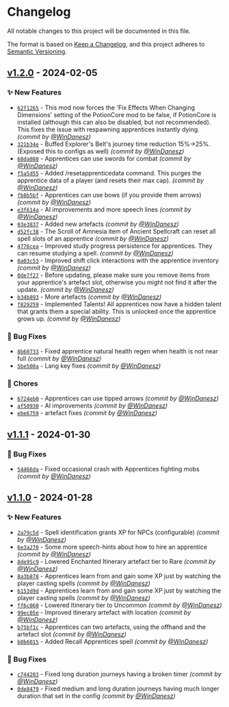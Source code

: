 # Changelog
All notable changes to this project will be documented in this file.

The format is based on [Keep a Changelog](https://keepachangelog.com/en/1.0.0/),
and this project adheres to [Semantic Versioning](https://semver.org/spec/v2.0.0.html).


## [v1.2.0] - 2024-02-05
### :sparkles: New Features
- [`62f1265`](https://github.com/WinDanesz/ArcaneApprentices/commit/62f126523ff469ecc54177fe93ed60d34ab49dad) - This mod now forces the 'Fix Effects When Changing Dimensions' setting of the PotionCore mod to be false, if PotionCore is installed (although this can also be disabled, but not recommended). This fixes the issue with respawning apprentices instantly dying. *(commit by [@WinDanesz](https://github.com/WinDanesz))*
- [`321b34e`](https://github.com/WinDanesz/ArcaneApprentices/commit/321b34ebd805e768bf7da7fae8fbe5c70aec3714) - Buffed Explorer's Belt's journey time reduction 15%->25%. (Exposed this to configs as well) *(commit by [@WinDanesz](https://github.com/WinDanesz))*
- [`68da088`](https://github.com/WinDanesz/ArcaneApprentices/commit/68da08831b6046657e29bc9d9863c98d1e1cfd23) - Apprentices can use swords for combat *(commit by [@WinDanesz](https://github.com/WinDanesz))*
- [`f5a5d55`](https://github.com/WinDanesz/ArcaneApprentices/commit/f5a5d55d1f2a51e1c4ac17bef20b59911688e923) - Added /resetapprenticedata <player> command. This purges the apprentice data of a player (and resets their max cap). *(commit by [@WinDanesz](https://github.com/WinDanesz))*
- [`fb8b5bf`](https://github.com/WinDanesz/ArcaneApprentices/commit/fb8b5bfb26e1cfd8461b7d2c611b5da6d05f8d70) - Apprentices can use bows (if you provide them arrows) *(commit by [@WinDanesz](https://github.com/WinDanesz))*
- [`e3f614a`](https://github.com/WinDanesz/ArcaneApprentices/commit/e3f614a1e127791b6dabbd1b9b9002001532ac1f) - AI improvements and more speech lines *(commit by [@WinDanesz](https://github.com/WinDanesz))*
- [`03e3837`](https://github.com/WinDanesz/ArcaneApprentices/commit/03e383745dfdb109fe201edd446a30daae325d75) - Added new artefacts *(commit by [@WinDanesz](https://github.com/WinDanesz))*
- [`d52fc38`](https://github.com/WinDanesz/ArcaneApprentices/commit/d52fc38e8f1552ef4004a2a2bfe71ce156af6cda) - The Scroll of Amnesia item of Ancient Spellcraft can reset all spell slots of an apprentice *(commit by [@WinDanesz](https://github.com/WinDanesz))*
- [`4776cea`](https://github.com/WinDanesz/ArcaneApprentices/commit/4776cea25f41e694a53c7b046b22fada34c3c40d) - Improved study progress persistence for apprentices. They can resume studying a spell. *(commit by [@WinDanesz](https://github.com/WinDanesz))*
- [`0a03c53`](https://github.com/WinDanesz/ArcaneApprentices/commit/0a03c5371fadaf0c169baa0d3bbc40ab80b09d80) - Improved shift click interactions with the apprentice inventory *(commit by [@WinDanesz](https://github.com/WinDanesz))*
- [`0de7f27`](https://github.com/WinDanesz/ArcaneApprentices/commit/0de7f277f4272dfc99e2c6da773850eb540af937) - Before updating, please make sure you remove items from your apprentice's artefact slot, otherwise you might not find it after the update. *(commit by [@WinDanesz](https://github.com/WinDanesz))*
- [`b34b893`](https://github.com/WinDanesz/ArcaneApprentices/commit/b34b893c1a07109a697715ad5d15c477140069b7) - More artefacts *(commit by [@WinDanesz](https://github.com/WinDanesz))*
- [`f829259`](https://github.com/WinDanesz/ArcaneApprentices/commit/f82925924c311078e7170aedebd6b3d3651d6933) - Implemented Talents! All apprentices now have a hidden talent that grants them a special ability. This is unlocked once the apprentice grows up. *(commit by [@WinDanesz](https://github.com/WinDanesz))*

### :bug: Bug Fixes
- [`8b60733`](https://github.com/WinDanesz/ArcaneApprentices/commit/8b60733ed6a6bce56cf3362f434e37c20863e30b) - Fixed apprentice natural health regen when health is not near full *(commit by [@WinDanesz](https://github.com/WinDanesz))*
- [`5be500a`](https://github.com/WinDanesz/ArcaneApprentices/commit/5be500ac6f9b9c31b24bad2e0cb5e257eb1a08c5) - Lang key fixes *(commit by [@WinDanesz](https://github.com/WinDanesz))*

### :wrench: Chores
- [`6724eb0`](https://github.com/WinDanesz/ArcaneApprentices/commit/6724eb016f84c37c0f0a36dfe39676a651a88d02) - Apprentices can use tipped arrows *(commit by [@WinDanesz](https://github.com/WinDanesz))*
- [`af50930`](https://github.com/WinDanesz/ArcaneApprentices/commit/af50930ee003ffca84e429dccdce17c06b9c0b88) - AI improvements *(commit by [@WinDanesz](https://github.com/WinDanesz))*
- [`ebe6759`](https://github.com/WinDanesz/ArcaneApprentices/commit/ebe6759091a3ba716dc407e46639aa6f337b1a42) - artefact fixes *(commit by [@WinDanesz](https://github.com/WinDanesz))*


## [v1.1.1] - 2024-01-30
### :bug: Bug Fixes
- [`54466da`](https://github.com/WinDanesz/ArcaneApprentices/commit/54466da9a734f2e301c1dc70d26f8478456c3204) - Fixed occasional crash with Apprentices fighting mobs *(commit by [@WinDanesz](https://github.com/WinDanesz))*


## [v1.1.0] - 2024-01-28
### :sparkles: New Features
- [`2a79c5d`](https://github.com/WinDanesz/ArcaneApprentices/commit/2a79c5dcafd3a896421879774ea35cbc8d948ba6) - Spell identification grants XP for NPCs (configurable) *(commit by [@WinDanesz](https://github.com/WinDanesz))*
- [`6e3a270`](https://github.com/WinDanesz/ArcaneApprentices/commit/6e3a270c817f328285802b1d78a805900d7b274d) - Some more speech-hints about how to hire an apprentice *(commit by [@WinDanesz](https://github.com/WinDanesz))*
- [`8de95c9`](https://github.com/WinDanesz/ArcaneApprentices/commit/8de95c9b1e946bb1d7c96d0ad032d19cc6d832bf) - Lowered Enchanted Itinerary artefact tier to Rare *(commit by [@WinDanesz](https://github.com/WinDanesz))*
- [`8a3b878`](https://github.com/WinDanesz/ArcaneApprentices/commit/8a3b878cb46751c98b26fda276a4d0df917820fb) - Apprentices learn from and gain some XP just by watching the player casting spells *(commit by [@WinDanesz](https://github.com/WinDanesz))*
- [`6153d9d`](https://github.com/WinDanesz/ArcaneApprentices/commit/6153d9d2140cb1f5ef1b2be1651243ca77450bef) - Apprentices learn from and gain some XP just by watching the player casting spells *(commit by [@WinDanesz](https://github.com/WinDanesz))*
- [`ff6c060`](https://github.com/WinDanesz/ArcaneApprentices/commit/ff6c060c09d63f6d93e9d69c6941e659122d6196) - Lowered Itinerary tier to Uncommon *(commit by [@WinDanesz](https://github.com/WinDanesz))*
- [`99ec05e`](https://github.com/WinDanesz/ArcaneApprentices/commit/99ec05ee2ca6c4bc8581b4fb0f07d551ab84cd71) - Improved itinerary artefact with location *(commit by [@WinDanesz](https://github.com/WinDanesz))*
- [`b75bf1c`](https://github.com/WinDanesz/ArcaneApprentices/commit/b75bf1cda4429b5209b2c3ba6a5bdae6b1878d67) - Apprentices can two artefacts, using the offhand and the artefact slot *(commit by [@WinDanesz](https://github.com/WinDanesz))*
- [`b8b6015`](https://github.com/WinDanesz/ArcaneApprentices/commit/b8b6015e0f404c2831edd166738e86712ac7d2e4) - Added Recall Apprentices spell *(commit by [@WinDanesz](https://github.com/WinDanesz))*

### :bug: Bug Fixes
- [`c744203`](https://github.com/WinDanesz/ArcaneApprentices/commit/c744203f6a126d95c5ddb2a3b5dc6eb25000eb56) - Fixed long duration journeys having a broken timer *(commit by [@WinDanesz](https://github.com/WinDanesz))*
- [`0de8479`](https://github.com/WinDanesz/ArcaneApprentices/commit/0de847953fa398bd82f2a38b8be0999fa39ceb79) - Fixed medium and long duration journeys having much longer duration that set in the config *(commit by [@WinDanesz](https://github.com/WinDanesz))*


[v1.1.0]: https://github.com/WinDanesz/ArcaneApprentices/compare/v1.0.2...v1.1.0
[v1.1.1]: https://github.com/WinDanesz/ArcaneApprentices/compare/v1.1.0...v1.1.1
[v1.2.0]: https://github.com/WinDanesz/ArcaneApprentices/compare/v1.1.1...v1.2.0